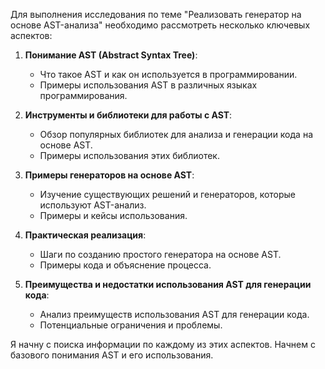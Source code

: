 Для выполнения исследования по теме "Реализовать генератор на основе AST-анализа" необходимо рассмотреть несколько ключевых аспектов:

1. **Понимание AST (Abstract Syntax Tree)**:
   - Что такое AST и как он используется в программировании.
   - Примеры использования AST в различных языках программирования.

2. **Инструменты и библиотеки для работы с AST**:
   - Обзор популярных библиотек для анализа и генерации кода на основе AST.
   - Примеры использования этих библиотек.

3. **Примеры генераторов на основе AST**:
   - Изучение существующих решений и генераторов, которые используют AST-анализ.
   - Примеры и кейсы использования.

4. **Практическая реализация**:
   - Шаги по созданию простого генератора на основе AST.
   - Примеры кода и объяснение процесса.

5. **Преимущества и недостатки использования AST для генерации кода**:
   - Анализ преимуществ использования AST для генерации кода.
   - Потенциальные ограничения и проблемы.

Я начну с поиска информации по каждому из этих аспектов. Начнем с базового понимания AST и его использования.